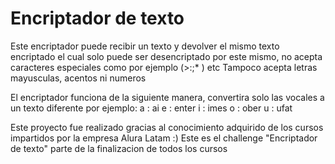 
# Encriptador de texto

Este encriptador puede recibir un texto y devolver el mismo texto encriptado el cual solo puede ser desencriptado por este mismo, no acepta caracteres especiales como por ejemplo (>:;* ) etc 
Tampoco acepta letras mayusculas, acentos ni numeros

El encriptador funciona de la siguiente manera, convertira solo las vocales a un texto diferente por ejemplo:
a : ai
e : enter
i : imes
o : ober 
u : ufat

Este proyecto fue realizado gracias al conocimiento adquirido de los cursos impartidos por la empresa Alura Latam :) 
Este es el challenge "Encriptador de texto" parte de la finalizacion de todos los cursos 

